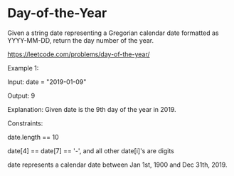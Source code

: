 # Day-of-the-Year
Given a string date representing a Gregorian calendar date formatted as YYYY-MM-DD, return the day number of the year.

https://leetcode.com/problems/day-of-the-year/

Example 1:


Input: date = "2019-01-09"

Output: 9

Explanation: Given date is the 9th day of the year in 2019.

Constraints:


date.length == 10

date[4] == date[7] == '-', and all other date[i]'s are digits

date represents a calendar date between Jan 1st, 1900 and Dec 31th, 2019.
